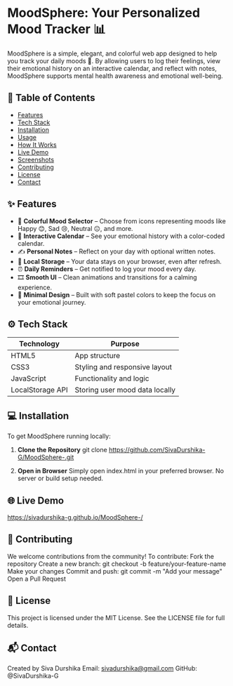 # MoodSphere: Your Personalized Mood Tracker 📊

MoodSphere is a simple, elegant, and colorful web app designed to help you track your daily moods 🌈. By allowing users to log their feelings, view their emotional history on an interactive calendar, and reflect with notes, MoodSphere supports mental health awareness and emotional well-being.

## 📌 Table of Contents

- [Features](#-features)
- [Tech Stack](#-tech-stack)
- [Installation](#-installation)
- [Usage](#-usage)
- [How It Works](#-how-it-works)
- [Live Demo](#-live-demo)
- [Screenshots](#-screenshots)
- [Contributing](#-contributing)
- [License](#-license)
- [Contact](#-contact)

## ✨ Features

- 🎨 **Colorful Mood Selector** – Choose from icons representing moods like Happy 😊, Sad 😢, Neutral 😐, and more.
- 📅 **Interactive Calendar** – See your emotional history with a color-coded calendar.
- ✍️ **Personal Notes** – Reflect on your day with optional written notes.
- 💾 **Local Storage** – Your data stays on your browser, even after refresh.
- ⏰ **Daily Reminders** – Get notified to log your mood every day.
- 🎞️ **Smooth UI** – Clean animations and transitions for a calming experience.
- 🎨 **Minimal Design** – Built with soft pastel colors to keep the focus on your emotional journey.

## ⚙️ Tech Stack

| Technology     | Purpose                          |
|----------------|----------------------------------|
| HTML5          | App structure                    |
| CSS3           | Styling and responsive layout    |
| JavaScript     | Functionality and logic          |
| LocalStorage API | Storing user mood data locally |

## 💻 Installation

To get MoodSphere running locally:

1. **Clone the Repository**
git clone https://github.com/SivaDurshika-G/MoodSphere-.git

2. **Open in Browser**
Simply open index.html in your preferred browser. No server or build setup needed.

## 🌐 Live Demo
https://sivadurshika-g.github.io/MoodSphere-/

## 🤝 Contributing
We welcome contributions from the community!
To contribute:
Fork the repository
Create a new branch: git checkout -b feature/your-feature-name
Make your changes
Commit and push: git commit -m "Add your message"
Open a Pull Request

## 📜 License
This project is licensed under the MIT License.
See the LICENSE file for full details.

## 📬 Contact
Created by Siva Durshika
 Email: sivadurshika@gmail.com
 GitHub: @SivaDurshika-G


